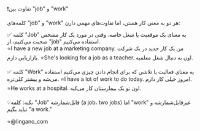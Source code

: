 ❗️تفاوت بین "job" و "work"

کلمه‌های "job" و "work" هر دو به معنی کار هستن، اما تفاوت‌های مهمی دارن:

✅ کلمه "Job" به معنای یک موقعیت یا شغل خاصه. وقتی در مورد یک کار مشخص صحبت می‌کنیم، از "job" استفاده می‌کنیم.
<br>
⭐️I have a new job at a marketing company.
من یک کار جدید در یک شرکت بازاریابی دارم.
⭐️She's looking for a job as a teacher.
اون به دنبال شغل معلمیه.

✅ کلمه "Work" به معنای فعالیت یا تلاشی که برای انجام دادن چیزی می‌کنیم استفاده می‌شه و بیشتر کلی‌تره.
⭐️I have a lot of work to do today.
امروز خیلی کار دارم.
⭐️He works at a hospital.
اون تو یک بیمارستان کار می‌کنه.


💡نکته:
کلمه "Job" قابل‌شمارشه (a job، two jobs) اما "work" غیرقابل‌شمارشه و نباید بگیم "a work."

⭐️@lingano_com
